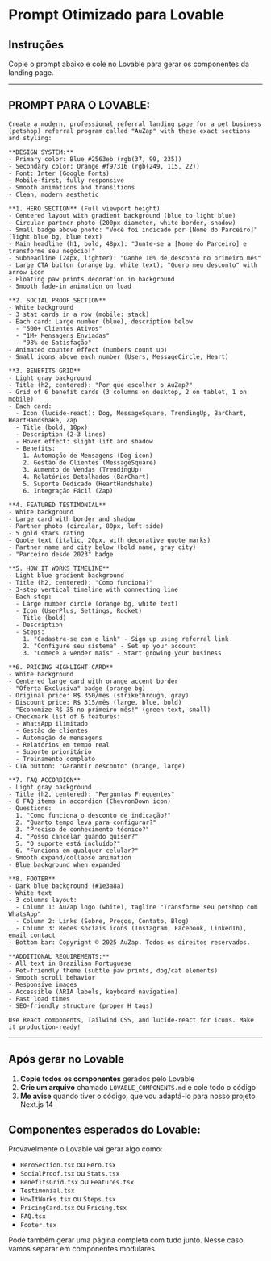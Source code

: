 # Prompt Otimizado para Lovable

## Instruções
Copie o prompt abaixo e cole no Lovable para gerar os componentes da landing page.

---

## PROMPT PARA O LOVABLE:

```
Create a modern, professional referral landing page for a pet business (petshop) referral program called "AuZap" with these exact sections and styling:

**DESIGN SYSTEM:**
- Primary color: Blue #2563eb (rgb(37, 99, 235))
- Secondary color: Orange #f97316 (rgb(249, 115, 22))
- Font: Inter (Google Fonts)
- Mobile-first, fully responsive
- Smooth animations and transitions
- Clean, modern aesthetic

**1. HERO SECTION** (Full viewport height)
- Centered layout with gradient background (blue to light blue)
- Circular partner photo (200px diameter, white border, shadow)
- Small badge above photo: "Você foi indicado por [Nome do Parceiro]" (light blue bg, blue text)
- Main headline (h1, bold, 48px): "Junte-se a [Nome do Parceiro] e transforme seu negócio!"
- Subheadline (24px, lighter): "Ganhe 10% de desconto no primeiro mês"
- Large CTA button (orange bg, white text): "Quero meu desconto" with arrow icon
- Floating paw prints decoration in background
- Smooth fade-in animation on load

**2. SOCIAL PROOF SECTION**
- White background
- 3 stat cards in a row (mobile: stack)
- Each card: Large number (blue), description below
  - "500+ Clientes Ativos"
  - "1M+ Mensagens Enviadas"
  - "98% de Satisfação"
- Animated counter effect (numbers count up)
- Small icons above each number (Users, MessageCircle, Heart)

**3. BENEFITS GRID**
- Light gray background
- Title (h2, centered): "Por que escolher o AuZap?"
- Grid of 6 benefit cards (3 columns on desktop, 2 on tablet, 1 on mobile)
- Each card:
  - Icon (lucide-react): Dog, MessageSquare, TrendingUp, BarChart, HeartHandshake, Zap
  - Title (bold, 18px)
  - Description (2-3 lines)
  - Hover effect: slight lift and shadow
  - Benefits:
    1. Automação de Mensagens (Dog icon)
    2. Gestão de Clientes (MessageSquare)
    3. Aumento de Vendas (TrendingUp)
    4. Relatórios Detalhados (BarChart)
    5. Suporte Dedicado (HeartHandshake)
    6. Integração Fácil (Zap)

**4. FEATURED TESTIMONIAL**
- White background
- Large card with border and shadow
- Partner photo (circular, 80px, left side)
- 5 gold stars rating
- Quote text (italic, 20px, with decorative quote marks)
- Partner name and city below (bold name, gray city)
- "Parceiro desde 2023" badge

**5. HOW IT WORKS TIMELINE**
- Light blue gradient background
- Title (h2, centered): "Como funciona?"
- 3-step vertical timeline with connecting line
- Each step:
  - Large number circle (orange bg, white text)
  - Icon (UserPlus, Settings, Rocket)
  - Title (bold)
  - Description
  - Steps:
    1. "Cadastre-se com o link" - Sign up using referral link
    2. "Configure seu sistema" - Set up your account
    3. "Comece a vender mais" - Start growing your business

**6. PRICING HIGHLIGHT CARD**
- White background
- Centered large card with orange accent border
- "Oferta Exclusiva" badge (orange bg)
- Original price: R$ 350/mês (strikethrough, gray)
- Discount price: R$ 315/mês (large, blue, bold)
- "Economize R$ 35 no primeiro mês!" (green text, small)
- Checkmark list of 6 features:
  - WhatsApp ilimitado
  - Gestão de clientes
  - Automação de mensagens
  - Relatórios em tempo real
  - Suporte prioritário
  - Treinamento completo
- CTA button: "Garantir desconto" (orange, large)

**7. FAQ ACCORDION**
- Light gray background
- Title (h2, centered): "Perguntas Frequentes"
- 6 FAQ items in accordion (ChevronDown icon)
- Questions:
  1. "Como funciona o desconto de indicação?"
  2. "Quanto tempo leva para configurar?"
  3. "Preciso de conhecimento técnico?"
  4. "Posso cancelar quando quiser?"
  5. "O suporte está incluído?"
  6. "Funciona em qualquer celular?"
- Smooth expand/collapse animation
- Blue background when expanded

**8. FOOTER**
- Dark blue background (#1e3a8a)
- White text
- 3 columns layout:
  - Column 1: AuZap logo (white), tagline "Transforme seu petshop com WhatsApp"
  - Column 2: Links (Sobre, Preços, Contato, Blog)
  - Column 3: Redes sociais icons (Instagram, Facebook, LinkedIn), email contact
- Bottom bar: Copyright © 2025 AuZap. Todos os direitos reservados.

**ADDITIONAL REQUIREMENTS:**
- All text in Brazilian Portuguese
- Pet-friendly theme (subtle paw prints, dog/cat elements)
- Smooth scroll behavior
- Responsive images
- Accessible (ARIA labels, keyboard navigation)
- Fast load times
- SEO-friendly structure (proper H tags)

Use React components, Tailwind CSS, and lucide-react for icons. Make it production-ready!
```

---

## Após gerar no Lovable

1. **Copie todos os componentes** gerados pelo Lovable
2. **Crie um arquivo** chamado `LOVABLE_COMPONENTS.md` e cole todo o código
3. **Me avise** quando tiver o código, que vou adaptá-lo para nosso projeto Next.js 14

## Componentes esperados do Lovable:

Provavelmente o Lovable vai gerar algo como:

- `HeroSection.tsx` ou `Hero.tsx`
- `SocialProof.tsx` ou `Stats.tsx`
- `BenefitsGrid.tsx` ou `Features.tsx`
- `Testimonial.tsx`
- `HowItWorks.tsx` ou `Steps.tsx`
- `PricingCard.tsx` ou `Pricing.tsx`
- `FAQ.tsx`
- `Footer.tsx`

Pode também gerar uma página completa com tudo junto. Nesse caso, vamos separar em componentes modulares.
